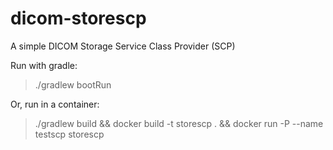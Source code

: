 # dicom-storescp
A simple DICOM Storage Service Class Provider (SCP)

Run with gradle:
> ./gradlew bootRun

Or, run in a container:
> ./gradlew build && docker build -t storescp . && docker run -P --name testscp storescp 
